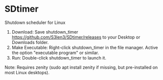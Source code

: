 # SDtimer
Shutdown scheduler for Linux

1. Download: Save shutdown_timer https://github.com/S3len3/SDtimer/releases to your Desktop or Downloads folder.
2. Make Executable:
        Right-click shutdown_timer in the file manager.
        Active the option "executable program" or similar.
3. Run: Double-click shutdown_timer to launch it.


Note: Requires zenity (sudo apt install zenity if missing, but pre-installed on most Linux desktops).
